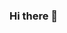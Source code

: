 ### Hi there 👋

<!--
<img src="https://github-readme-stats.vercel.app/api/top-langs/?username=vladhrapov&layout=compact&border_radius=0" height="166" />
**vladhrapov/vladhrapov** is a ✨ _special_ ✨ repository because its `README.md` (this file) appears on your GitHub profile.

Here are some ideas to get you started:

- 🔭 I’m currently working on ...
- 🌱 I’m currently learning ...
- 👯 I’m looking to collaborate on ...
- 🤔 I’m looking for help with ...
- 💬 Ask me about ...
- 📫 How to reach me: ...
- 😄 Pronouns: ...
- ⚡ Fun fact: ...
-->
